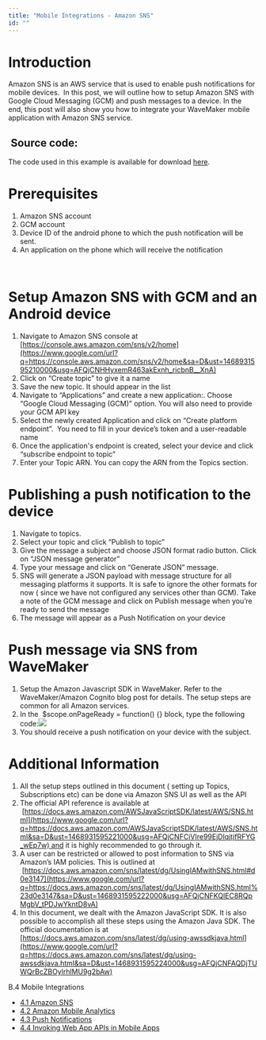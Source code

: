 ```yaml
---
title: "Mobile Integrations - Amazon SNS"
id: ""
---
```


# Introduction

Amazon SNS is an AWS service that is used to enable push notifications for mobile devices.  In this post, we will outline how to setup Amazon SNS with Google Cloud Messaging (GCM) and push messages to a device. In the end, this post will also show you how to integrate your WaveMaker mobile application with Amazon SNS service.

##  Source code:

The code used in this example is available for download [here](https://gist.github.com/manishchaks/9464254c51a968dec96d325f982ba2ea).

# Prerequisites

1. Amazon SNS account
2. GCM account
3. Device ID of the android phone to which the push notification will be sent.
4. An application on the phone which will receive the notification

 

# Setup Amazon SNS with GCM and an Android device

1. Navigate to Amazon SNS console at [https://console.aws.amazon.com/sns/v2/home](https://www.google.com/url?q=https://console.aws.amazon.com/sns/v2/home&sa=D&ust=1468931595210000&usg=AFQjCNHHyxemR463akExnh_ricbnB__XnA)
2. Click on “Create topic” to give it a name
3. Save the new topic. It should appear in the list
4. Navigate to “Applications” and create a new application:. Choose “Google Cloud Messaging (GCM)” option. You will also need to provide your GCM API key
5. Select the newly created Application and click on “Create platform endpoint”.  You need to fill in your device’s token and a user-readable name
6. Once the application's endpoint is created, select your device and click “subscribe endpoint to topic”
7. Enter your Topic ARN. You can copy the ARN from the Topics section.

# Publishing a push notification to the device

1. Navigate to topics.
2. Select your topic and click “Publish to topic”
3. Give the message a subject and choose JSON format radio button. Click on “JSON message generator”
4. Type your message and click on “Generate JSON” message.
5. SNS will generate a JSON payload with message structure for all messaging platforms it supports. It is safe to ignore the other formats for now ( since we have not configured any services other than GCM). Take a note of the GCM message and click on Publish message when you’re ready to send the message
6. The message will appear as a Push Notification on your device

# Push message via SNS from WaveMaker

1. Setup the Amazon Javascript SDK in WaveMaker. Refer to the WaveMaker/Amazon Cognito blog post for details. The setup steps are common for all Amazon services.
2. In the  $scope.onPageReady = function() {} block, type the following code:![](https://lh4.googleusercontent.com/qx7OwuKbP-naEL7WPiNPbrr34JPQd0oUpPIc4f56rTAggYc9CV80iHjTZMei0pX5Ow9AOyiYEuM071SOisKaj1OK88TjsCwnl00XcRmkHMSNSasNDSz2yY85xD6m76qZEmMqQv5z)
3. You should receive a push notification on your device with the subject.

# Additional Information

1. All the setup steps outlined in this document ( setting up Topics, Subscriptions etc) can be done via Amazon SNS UI as well as the API
2. The official API reference is available at  [https://docs.aws.amazon.com/AWSJavaScriptSDK/latest/AWS/SNS.html](https://www.google.com/url?q=https://docs.aws.amazon.com/AWSJavaScriptSDK/latest/AWS/SNS.html&sa=D&ust=1468931595221000&usg=AFQjCNFCiVIre99EjDlqjtjfRFYG_wEp7w) and it is highly recommended to go through it.
3. A user can be restricted or allowed to post information to SNS via Amazon’s IAM policies. This is outlined at  [https://docs.aws.amazon.com/sns/latest/dg/UsingIAMwithSNS.html#d0e3147](https://www.google.com/url?q=https://docs.aws.amazon.com/sns/latest/dg/UsingIAMwithSNS.html%23d0e3147&sa=D&ust=1468931595222000&usg=AFQjCNFKQlEC8RQpMgbV_tPDJwYkntD8vA)
4. In this document, we dealt with the Amazon JavaScript SDK. It is also possible to accomplish all these steps using the Amazon Java SDK. The official documentation is at [https://docs.aws.amazon.com/sns/latest/dg/using-awssdkjava.html](https://www.google.com/url?q=https://docs.aws.amazon.com/sns/latest/dg/using-awssdkjava.html&sa=D&ust=1468931595224000&usg=AFQjCNFAQDjTUWQrBcZBOylrhlMU9g2bAw)

B.4 Mobile Integrations

- [4.1 Amazon SNS](/learn/hybrid-mobile/mobile-integrations-amazon-sns/)
- [4.2 Amazon Mobile Analytics](/learn/hybrid-mobile/mobile-integrations-amazon-mobile-analytics/)
- [4.3 Push Notifications](/learn/hybrid-mobile/use-push-notification-wm-mobile-app/)
- [4.4 Invoking Web App APIs in Mobile Apps](/learn/mobile-app-development/invoking-web-app-apis-mobile-apps/)
